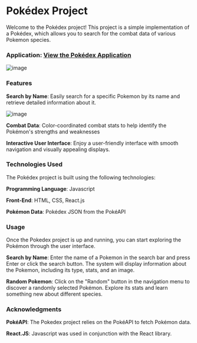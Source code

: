 # Pokédex Project

Welcome to the Pokédex project! This project is a simple implementation of a Pokédex, which allows you to search for the combat data of various Pokemon species. 

### Application: [View the Pokédex Application](https://jlpokedex.netlify.app/)
![image](https://github.com/jiayul5339/Pokedex/assets/98488999/15dce7be-0867-47ce-9cbc-4e41abd1a41f)

### Features

**Search by Name**: Easily search for a specific Pokemon by its name and retrieve detailed information about it.

![image](https://github.com/jiayul5339/Pokedex/assets/98488999/45d96127-c33e-41c6-a8f6-59b4f17b0f88)

**Combat Data**: Color-coordinated combat stats to help identify the Pokémon's strengths and weaknesses

**Interactive User Interface**: Enjoy a user-friendly interface with smooth navigation and visually appealing displays.




### Technologies Used

The Pokédex project is built using the following technologies:

**Programming Language**: Javascript

**Front-End**: HTML, CSS, React.js

**Pokémon Data**: Pokédex JSON from the PokéAPI

### Usage

Once the Pokedex project is up and running, you can start exploring the Pokémon through the user interface.

**Search by Name**: Enter the name of a Pokemon in the search bar and press Enter or click the search button. The system will display information about the Pokemon, including its type, stats, and an image.

**Random Pokemon**: Click on the "Random" button in the navigation menu to discover a randomly selected Pokémon. Explore its stats and learn something new about different species.


### Acknowledgments 
**PokéAPI**: The Pokedex project relies on the PokéAPI to fetch Pokémon data.

**React.JS**: Javascript was used in conjunction with the React library.
